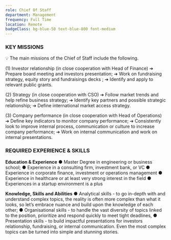 ```yaml
---
role: Chief Of Staff
department: Management
frequency: Full Time
location: Remote
badgeClass: bg-blue-50 text-blue-800 font-medium
---
```

### KEY MISSIONS

<aside>
💡 The main missions of the Chief of Staff include the following.
</aside>

(1) Investor relationship (in close cooperation with Head of Finance)
➔ Prepare board meeting and investors presentation;
➔ Work on fundraising strategy, equity story and fundraisings decks ;
➔ Identify and apply to relevant public grants.

(2) Strategy (in close cooperation with CSO)
➔ Follow market trends and help refine business strategy;
➔ Identify key partners and possible strategic relationship;
➔ Define international market access strategy.

(3) Company performance (in close cooperation with Head of Operations)
➔ Define key indicators to monitor company performance;
➔ Consistently look to improve internal process, communication or culture to
increase company performance;
➔ Work on internal communication and work on internal presentations.

### REQUIRED EXPERIENCE & SKILLS

**Education & Experience**
● Master Degree in engineering or business school;
● Experience in a consulting firm, investment bank, or VC
● Experience in corporate finance, investment or operations management
● Experience in healthcare or at least very strong interest in the field
● Experiences in a startup environment is a plus

**Knowledge, Skills and Abilities**
● Analytical skills - to go in-depth with and understand complex topics, the reality is
often more complex than what it looks, so let’s embrace nuance and build upon the
knowledge of each other;
● Organisational skills - to handle the vast diversity of topics linked to the position,
prioritize and respond quickly to meet tight deadlines,
● Presentation skills - to build impactful presentations for investors relationship,
fundraising, or internal communication. Even the most complex topics can be turned
into simple and stunning stories.
